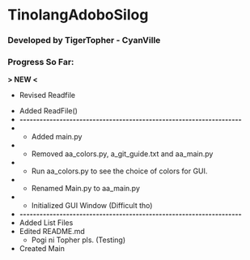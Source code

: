 # TinolangAdoboSilog
### Developed by TigerTopher - CyanVille

### Progress So Far: 
**> NEW <**
+ Revised Readfile
* Added ReadFile()
* **-------------------------------------------------------------------**
* + Added main.py
* + Removed aa_colors.py, a_git_guide.txt and aa_main.py
* + Run aa_colors.py to see the choice of colors for GUI.
* + Renamed Main.py to aa_main.py
* + Initialized GUI Window (Difficult tho)
* **-------------------------------------------------------------------**
* Added List Files
* Edited README.md
	* Pogi ni Topher pls. (Testing)
* Created Main
